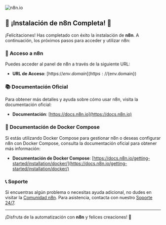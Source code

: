  ![n8n.io](https://raw.githubusercontent.com/jeversonmiotti/n8n-virtuozzo-paas/main/images/logo-n8n.png)
  


## 🎉 ¡Instalación de n8n Completa! 🎉

¡Felicitaciones! Has completado con éxito la instalación de **n8n**. A continuación, los próximos pasos para acceder y utilizar n8n:

### 📂 **Acceso a n8n**
Puedes acceder al panel de n8n a través de la siguiente URL:
- **URL de Acceso**: [https://${env.domain}](https://${env.domain})

### 📚 **Documentación Oficial**
Para obtener más detalles y ayuda sobre cómo usar n8n, visita la documentación oficial:
- **Documentación**: [https://docs.n8n.io](https://docs.n8n.io)

### 📖 **Documentación de Docker Compose**
Si estás utilizando Docker Compose para gestionar n8n o deseas configurar n8n con Docker Compose, consulta la documentación oficial para obtener más información:
- **Documentación de Docker Compose**: [https://docs.n8n.io/getting-started/installation/docker/](https://docs.n8n.io/getting-started/installation/docker/)

### 📞 **Soporte**
Si encuentras algún problema o necesitas ayuda adicional, no dudes en visitar la [Comunidad n8n](https://community.n8n.io). 
Para asistencia, contacta con nuestro [Soporte 24/7](https://api.whatsapp.com/message/2HGCCPU36CDMA1?autoload=1&app_absent=0).

---

¡Disfruta de la automatización con **n8n** y felices creaciones! 🚀

